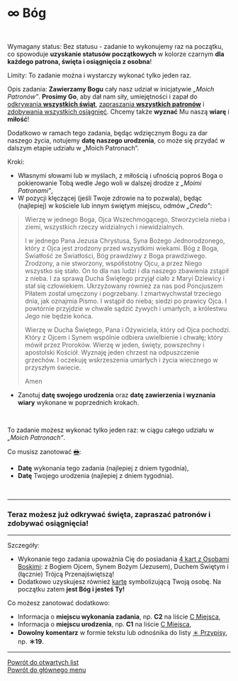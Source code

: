 # <span class="status status-list"><span class="status status-black">∞</span> Bóg</span>
<br />

<span class="status status-title">Wymagany status:</span> Bez statusu - zadanie to wykonujemy raz na początku, co spowoduje **uzyskanie statusów początkowych** w kolorze <span class="status status-black">czarnym</span> **dla każdego patrona, święta i osiągnięcia z osobna**!
<br />

<span class="status status-title">Limity:</span> To zadanie można i wystarczy wykonać tylko jeden raz.
<br />

<span class="status status-title">Opis zadania:</span> **Zawierzamy Bogu** cały nasz udział w inicjatywie _„Moich Patronów”_. **Prosimy Go**, aby dał nam siły, umiejętności i zapał do [odkrywania **wszystkich świąt**](jak_odkrywac_swieta.md), [zapraszania **wszystkich patronów**](jak_zapraszac_patronow.md) i [zdobywania wszystkich osiągnięć](jak_zdobywac_osiagniecia.md). Chcemy także **wyznać** Mu naszą **wiarę** i **miłość**!

Dodatkowo w ramach tego zadania, będąc wdzięcznym Bogu za dar naszego życia, notujemy **datę naszego urodzenia**, co może się przydać w dalszym etapie udziału w „Moich Patronach”.
<br />

<span class="status status-title">Kroki:</span>
- Własnymi słowami lub w myślach, z miłością i ufnością poproś Boga o pokierowanie Tobą wedle Jego woli w dalszej drodze z _„Moimi Patronami”_,
- W pozycji klęczącej (jeśli Twoje zdrowie na to pozwala), będąc (najlepiej) w kościele lub innym świętym miejscu, odmów _„Credo”_:
> Wierzę w jednego Boga, Ojca Wszechmogącego, Stworzyciela nieba i ziemi, wszystkich rzeczy widzialnych i niewidzialnych.
>
> I w jednego Pana Jezusa Chrystusa, Syna Bożego Jednorodzonego, który z Ojca jest zrodzony przed wszystkimi wiekami. Bóg z Boga, Światłość ze Światłości, Bóg prawdziwy z Boga prawdziwego. Zrodzony, a nie stworzony, współistotny Ojcu, a przez Niego wszystko się stało. On to dla nas ludzi i dla naszego zbawienia zstąpił z nieba. I za sprawą Ducha Świętego przyjął ciało z Maryi Dziewicy i stał się człowiekiem. Ukrzyżowany również za nas pod Poncjuszem Piłatem został umęczony i pogrzebany. I zmartwychwstał trzeciego dnia, jak oznajmia Pismo. I wstąpił do nieba; siedzi po prawicy Ojca. I powtórnie przyjdzie w chwale sądzić żywych i umarłych, a królestwu Jego nie będzie końca.
> 
> Wierzę w Ducha Świętego, Pana i Ożywiciela, który od Ojca pochodzi. Który z Ojcem i Synem wspólnie odbiera uwielbienie i chwałę; który mówił przez Proroków. Wierzę w jeden, święty, powszechny i apostolski Kościół. Wyznaję jeden chrzest na odpuszczenie grzechów. I oczekuję wskrzeszenia umarłych i życia wiecznego w przyszłym świecie.
> 
> Amen
- Zanotuj **datę swojego urodzenia** oraz **datę zawierzenia i wyznania wiary** wykonane w poprzednich krokach.
<br />

<span class="status status-title">To zadanie możesz wykonać tylko jeden raz:</span> w ciągu całego udziału w _„Moich Patronach”_.
<br />

<span class="status status-title">Co musisz zanotować [🖶](wszystkie_materialy_do_pobrania.md#bog):</span>
- **Datę** wykonania tego zadania (najlepiej z dniem tygodnia),
- **Datę** Twojego urodzenia (najlepiej z dniem tygodnia).
<br />

---
### <div class="colored centered">Teraz możesz już odkrywać święta, zapraszać patronów i zdobywać osiągnięcia!</div>

---
<span class="status status-title">Szczegóły:</span>
- Wykonanie tego zadania upoważnia Cię do posiadania [4 kart z Osobami Boskimi](karty_kolekcjonerskie.md): z Bogiem Ojcem, Synem Bożym (Jezusem), Duchem Świętym i (łącznie) Trójcą Przenajświętszą!
- Dodatkowo uzyskujesz również [kartę](karty_kolekcjonerskie.md) symbolizującą Twoją osobę. Na początku zatem **jest Bóg i jesteś Ty!**

<span class="status status-title">Co możesz zanotować dodatkowo:</span>
- Informacja o **miejscu wykonania zadania**, np. **C2** na liście [<span class="status status-list"><span class="status status-list">C</span> Miejsca</span>](miejsca.md),
- Informacja o **miejscu urodzenia**, np. **C1** na liście [<span class="status status-list"><span class="status status-list">C</span> Miejsca</span>](miejsca.md),
- **Dowolny komentarz** w formie tekstu lub odnośnika do listy [<span class="status status-list"><span class="status status-list">＊</span> Przypisy</span>](przypisy.md), np. **＊19**.

---
[Powrót do otwartych list](jak_zaczac_czyli_o_otwartych_listach.md)  
[Powrót do głównego menu](index.md)
